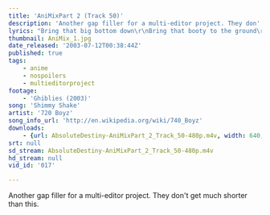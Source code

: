 ```yaml
---
title: 'AniMixPart 2 (Track 50)'
description: 'Another gap filler for a multi-editor project. They don''t get much shorter than this.'
lyrics: "Bring that big bottom down\r\nBring that booty to the ground\r\nBring that big bottom down\r\nBring that booty to the ground\r\n\r\nShake that curly, girly, high\r\nWay up in the sky\r\nShake that curly, girly, high\r\nWay up in the sky"
thumbnail: AniMix_1.jpg
date_released: '2003-07-12T00:38:44Z'
published: true
tags:
    - anime
    - nospoilers
    - multieditorproject
footage:
    - 'Ghiblies (2003)'
song: 'Shimmy Shake'
artist: '720 Boyz'
song_info_url: 'http://en.wikipedia.org/wiki/740_Boyz'
downloads:
    - {url: AbsoluteDestiny-AniMixPart_2_Track_50-480p.m4v, width: 640, height: 480, mimetype: video/mp4}
srt: null
sd_stream: AbsoluteDestiny-AniMixPart_2_Track_50-480p.m4v
hd_stream: null
vid_id: '017'

---
```

Another gap filler for a multi-editor project. They don't get much shorter than this.